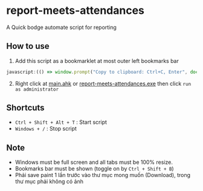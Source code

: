 # report-meets-attendances

A Quick bodge automate script for reporting

## How to use

1. Add this script as a bookmarklet at most outer left bookmarks bar

```javascript
javascript:(() => window.prompt("Copy to clipboard: Ctrl+C, Enter", document.querySelector('.wnPUne.N0PJ8e').innerText))();
```

2. Right click at [main.ahk](./main.ahk) or [report-meets-attendances.exe](https://github.com/thaiminhpv/report-meets-attendances/releases/download/v1.1/report-meets-attendances.exe) then click `run as administrator`

## Shortcuts

- `Ctrl + Shift + Alt + T` : Start script
- `Windows + /` : Stop script

## Note

- Windows must be full screen and all tabs must be 100% resize.
- Bookmarks bar must be shown (toggle on by `Ctrl + Shift + B`)
- Phải save paint 1 lần trước vào thư mục mong muốn (Download), trong thư mục phải không có ảnh


